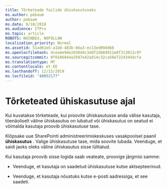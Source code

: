 ```yaml
---
title: Tõrketeade failide ühiskasutuseks
ms.author: pebaum
author: pebaum
ms.date: 9/18/2018
ms.audience: ITPro
ms.topic: article
ROBOTS: NOINDEX, NOFOLLOW
localization_priority: Normal
ms.assetid: 51ad61e5-a1b8-483b-b6a3-ec13ed09dd68
ms.openlocfilehash: dcea4e9de2830d4c3ddf2db84911e0f313012c9f
ms.sourcegitcommit: 0f0186044a3597e42ad14c32ca58e7224344dcfa
ms.translationtype: MT
ms.contentlocale: et-EE
ms.lasthandoff: 12/15/2019
ms.locfileid: "40052177"
---
```

# <a name="error-messages-when-sharing"></a>Tõrketeated ühiskasutuse ajal

Kui kuvatakse tõrketeade, kui proovite ühiskasutusse anda välise kasutaja, tõenäoliselt väline ühiskasutus on lubatud või ühiskasutus on seatud ei võimalda kasutaja proovib ühiskasutuse tase.
  
Klõpsake uue SharePointi administreerimiskeskuses vasakpoolsel paanil **ühiskasutus** . Valige ühiskasutuse tase, mida soovite lubada. Veenduge, et saidi jaoks oleks väline ühiskasutus sisse lülitatud. 
  
Kui kasutaja proovib sisse logida saab veateate, proovige järgmisi samme:
  
- Veenduge, et kasutaja on saadetud ühiskasutuse kutse aktsepteerinud.
    
- Veenduge, et kasutaja nõustuks kutse e-posti aadressiga, et see saadeti.
    


